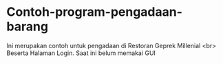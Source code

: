 # Contoh-program-pengadaan-barang
Ini merupakan contoh untuk pengadaan di Restoran Geprek Millenial &lt;br> Beserta Halaman Login. Saat ini belum memakai GUI
